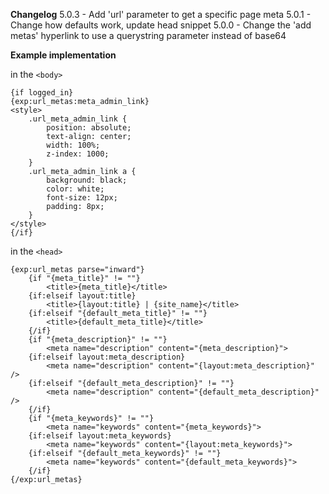 **Changelog**
5.0.3 - Add 'url' parameter to get a specific page meta
5.0.1 - Change how defaults work, update head snippet
5.0.0 - Change the 'add metas' hyperlink to use a querystring parameter instead of base64

**Example implementation**

in the `<body>`

    {if logged_in}
    {exp:url_metas:meta_admin_link}
    <style>
        .url_meta_admin_link {
            position: absolute;
            text-align: center;
            width: 100%;
            z-index: 1000;
        }
        .url_meta_admin_link a {
            background: black;
            color: white;
            font-size: 12px;
            padding: 8px;
        }
    </style>
    {/if}

in the `<head>`

    {exp:url_metas parse="inward"}
        {if "{meta_title}" != ""}
            <title>{meta_title}</title>
        {if:elseif layout:title}
            <title>{layout:title} | {site_name}</title>
        {if:elseif "{default_meta_title}" != ""}
            <title>{default_meta_title}</title>
        {/if}
        {if "{meta_description}" != ""}
            <meta name="description" content="{meta_description}">
        {if:elseif layout:meta_description}
            <meta name="description" content="{layout:meta_description}" />
        {if:elseif "{default_meta_description}" != ""}
            <meta name="description" content="{default_meta_description}" />
        {/if}
        {if "{meta_keywords}" != ""}
            <meta name="keywords" content="{meta_keywords}">
        {if:elseif layout:meta_keywords}
            <meta name="keywords" content="{layout:meta_keywords}">
        {if:elseif "{default_meta_keywords}" != ""}
            <meta name="keywords" content="{default_meta_keywords}">
        {/if}
    {/exp:url_metas}
